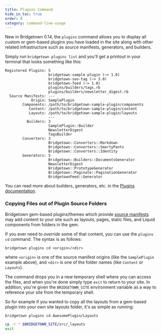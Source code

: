 ```yaml
---
title: Plugins Command
hide_in_toc: true
order: 0
category: command-line-usage
---
```


New in Bridgetown 0.14, the `plugins` command allows you to display all custom or gem-based plugins you have loaded in the site along with other related infrastructure such as source manifests, generators, and builders.

Simply run `bridgetown plugins list` and you'll get a printout in your terminal that looks something like this:


```
Registered Plugins: 5
                    bridgetown-sample-plugin (~> 1.0)
                    bridgetown-seo-tag (~> 3.0)
                    bridgetown-feed (~> 1.0)
                    plugins/builders/tags.rb
                    plugins/builders/newsletter_digest.rb
  Source Manifests: ---
            Origin: SamplePlugin
        Components: /path/to/bridgetown-sample-plugin/components
           Content: /path/to/bridgetown-sample-plugin/content
           Layouts: /path/to/bridgetown-sample-plugin/layouts
                    ---
          Builders: 3
                    SamplePlugin::Builder
                    NewsletterDigest
                    TagsBuilder
        Converters: 3
                    Bridgetown::Converters::Markdown
                    Bridgetown::Converters::SmartyPants
                    Bridgetown::Converters::Identity
        Generators: 5
                    Bridgetown::Builders::DocumentsGenerator
                    NewsletterDigest
                    Bridgetown::PrototypeGenerator
                    Bridgetown::Paginate::PaginationGenerator
                    BridgetownFeed::Generator
```

You can read more about builders, generators, etc. in the [Plugins documentation](/docs/plugins).

### Copying Files out of Plugin Source Folders

Bridgetown gem-based plugins/themes which provide [source manifests](/docs/plugins/source-manifests)
may add content to your site such as layouts, pages, static files, and Liquid
components from folders in the gem.

If you ever need to _override_ some of that content, you can use the `plugins cd` command. The syntax is as follows:

```
bridgetown plugins cd <origin>/<dir>
```

where `<origin>` is one of the source manifest origins (like the `SamplePlugin` example above), and `<dir>` is one of the folder names (like `Content` or `Layouts`).

The command drops you in a new temporary shell where you can access the files, and when you're done simply type `exit` to return to your site. In addition, you're given the `BRIDGETOWN_SITE` environment variable as a way to reference your site from the temporary shell.

So for example if you wanted to copy all the layouts from a gem-based plugin into your own site layouts folder, it's as simple as running:

```sh
bridgetown plugins cd AwesomePlugin/Layouts

cp -r * $BRIDGETOWN_SITE/src/_layouts
exit
```